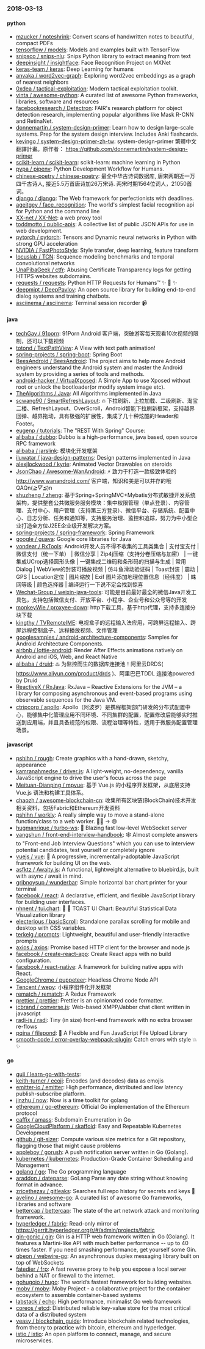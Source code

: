 ### 2018-03-13

#### python
* [mzucker / noteshrink](https://github.com/mzucker/noteshrink): Convert scans of handwritten notes to beautiful, compact PDFs
* [tensorflow / models](https://github.com/tensorflow/models): Models and examples built with TensorFlow
* [snipsco / snips-nlu](https://github.com/snipsco/snips-nlu): Snips Python library to extract meaning from text
* [deepinsight / insightface](https://github.com/deepinsight/insightface): Face Recognition Project on MXNet
* [keras-team / keras](https://github.com/keras-team/keras): Deep Learning for humans
* [anvaka / word2vec-graph](https://github.com/anvaka/word2vec-graph): Exploring word2vec embeddings as a graph of nearest neighbors
* [0xdea / tactical-exploitation](https://github.com/0xdea/tactical-exploitation): Modern tactical exploitation toolkit.
* [vinta / awesome-python](https://github.com/vinta/awesome-python): A curated list of awesome Python frameworks, libraries, software and resources
* [facebookresearch / Detectron](https://github.com/facebookresearch/Detectron): FAIR's research platform for object detection research, implementing popular algorithms like Mask R-CNN and RetinaNet.
* [donnemartin / system-design-primer](https://github.com/donnemartin/system-design-primer): Learn how to design large-scale systems. Prep for the system design interview. Includes Anki flashcards.
* [kevingo / system-design-primer-zh-tw](https://github.com/kevingo/system-design-primer-zh-tw): system-design-primer 繁體中文翻譯計畫。原作者： https://github.com/donnemartin/system-design-primer
* [scikit-learn / scikit-learn](https://github.com/scikit-learn/scikit-learn): scikit-learn: machine learning in Python
* [pypa / pipenv](https://github.com/pypa/pipenv): Python Development Workflow for Humans.
* [chinese-poetry / chinese-poetry](https://github.com/chinese-poetry/chinese-poetry): 最全中华古诗词数据库, 唐宋两朝近一万四千古诗人, 接近5.5万首唐诗加26万宋诗. 两宋时期1564位词人，21050首词。
* [django / django](https://github.com/django/django): The Web framework for perfectionists with deadlines.
* [ageitgey / face_recognition](https://github.com/ageitgey/face_recognition): The world's simplest facial recognition api for Python and the command line
* [XX-net / XX-Net](https://github.com/XX-net/XX-Net): a web proxy tool
* [toddmotto / public-apis](https://github.com/toddmotto/public-apis): A collective list of public JSON APIs for use in web development.
* [pytorch / pytorch](https://github.com/pytorch/pytorch): Tensors and Dynamic neural networks in Python with strong GPU acceleration
* [NVIDIA / FastPhotoStyle](https://github.com/NVIDIA/FastPhotoStyle): Style transfer, deep learning, feature transform
* [locuslab / TCN](https://github.com/locuslab/TCN): Sequence modeling benchmarks and temporal convolutional networks
* [UnaPibaGeek / ctfr](https://github.com/UnaPibaGeek/ctfr): Abusing Certificate Transparency logs for getting HTTPS websites subdomains.
* [requests / requests](https://github.com/requests/requests): Python HTTP Requests for Humans™ ✨ 🍰 ✨
* [deepmipt / DeepPavlov](https://github.com/deepmipt/DeepPavlov): An open source library for building end-to-end dialog systems and training chatbots.
* [asciinema / asciinema](https://github.com/asciinema/asciinema): Terminal session recorder 📹

#### java
* [techGay / 91porn](https://github.com/techGay/91porn): 91Porn Android 客户端，突破游客每天观看10次视频的限制，还可以下载视频
* [totond / TextPathView](https://github.com/totond/TextPathView): A View with text path animation!
* [spring-projects / spring-boot](https://github.com/spring-projects/spring-boot): Spring Boot
* [BeesAndroid / BeesAndroid](https://github.com/BeesAndroid/BeesAndroid): The project aims to help more Android engineers understand the Android system and master the Android system by providing a series of tools and methods.
* [android-hacker / VirtualXposed](https://github.com/android-hacker/VirtualXposed): A Simple App to use Xposed without root or unlock the bootloader(or modify system image etc).
* [TheAlgorithms / Java](https://github.com/TheAlgorithms/Java): All Algorithms implemented in Java
* [scwang90 / SmartRefreshLayout](https://github.com/scwang90/SmartRefreshLayout): 🔥 下拉刷新、上拉加载、二级刷新、淘宝二楼、RefreshLayout、OverScroll，Android智能下拉刷新框架，支持越界回弹、越界拖动，具有极强的扩展性，集成了几十种炫酷的Header和 Footer。
* [eugenp / tutorials](https://github.com/eugenp/tutorials): The "REST With Spring" Course:
* [alibaba / dubbo](https://github.com/alibaba/dubbo): Dubbo is a high-performance, java based, open source RPC framework
* [alibaba / jarslink](https://github.com/alibaba/jarslink): 模块化开发框架
* [iluwatar / java-design-patterns](https://github.com/iluwatar/java-design-patterns): Design patterns implemented in Java
* [alexjlockwood / kyrie](https://github.com/alexjlockwood/kyrie): Animated Vector Drawables on steroids
* [JsonChao / Awesome-WanAndroid](https://github.com/JsonChao/Awesome-WanAndroid): ⚡️ 致力于打造一款极致体验的 http://www.wanandroid.com/ 客户端，知识和美是可以并存的哦QAQn(*≧▽≦*)n
* [shuzheng / zheng](https://github.com/shuzheng/zheng): 基于Spring+SpringMVC+Mybatis分布式敏捷开发系统架构，提供整套公共微服务服务模块：集中权限管理（单点登录）、内容管理、支付中心、用户管理（支持第三方登录）、微信平台、存储系统、配置中心、日志分析、任务和通知等，支持服务治理、监控和追踪，努力为中小型企业打造全方位J2EE企业级开发解决方案。
* [spring-projects / spring-framework](https://github.com/spring-projects/spring-framework): Spring Framework
* [google / guava](https://github.com/google/guava): Google core libraries for Java
* [vondear / RxTools](https://github.com/vondear/RxTools): Android开发人员不得不收集的工具类集合 | 支付宝支付 | 微信支付（统一下单） | 微信分享 | Zip4j压缩（支持分卷压缩与加密） | 一键集成UCrop选择圆形头像 | 一键集成二维码和条形码的扫描与生成 | 常用Dialog | WebView的封装可播放视频 | 仿斗鱼滑动验证码 | Toast封装 | 震动 | GPS | Location定位 | 图片缩放 | Exif 图片添加地理位置信息（经纬度） | 蛛网等级 | 颜色选择器 | 编译运行一下说不定会找到惊喜
* [Wechat-Group / weixin-java-tools](https://github.com/Wechat-Group/weixin-java-tools): 可能是目前最好最全的微信Java开发工具包，支持包括微信支付、开放平台、小程序、企业号和公众号等的开发
* [monkeyWie / proxyee-down](https://github.com/monkeyWie/proxyee-down): http下载工具，基于http代理，支持多连接分块下载
* [kingthy / TVRemoteIME](https://github.com/kingthy/TVRemoteIME): 电视盒子的远程输入法应用，可跨屏远程输入、跨屏远程控制盒子、远程播放视频、文件管理
* [googlesamples / android-architecture-components](https://github.com/googlesamples/android-architecture-components): Samples for Android Architecture Components.
* [airbnb / lottie-android](https://github.com/airbnb/lottie-android): Render After Effects animations natively on Android and iOS, Web, and React Native
* [alibaba / druid](https://github.com/alibaba/druid): ♨️ 为监控而生的数据库连接池！阿里云DRDS( https://www.aliyun.com/product/drds )、阿里巴巴TDDL 连接池powered by Druid
* [ReactiveX / RxJava](https://github.com/ReactiveX/RxJava): RxJava – Reactive Extensions for the JVM – a library for composing asynchronous and event-based programs using observable sequences for the Java VM.
* [ctripcorp / apollo](https://github.com/ctripcorp/apollo): Apollo（阿波罗）是携程框架部门研发的分布式配置中心，能够集中化管理应用不同环境、不同集群的配置，配置修改后能够实时推送到应用端，并且具备规范的权限、流程治理等特性，适用于微服务配置管理场景。

#### javascript
* [pshihn / rough](https://github.com/pshihn/rough): Create graphics with a hand-drawn, sketchy, appearance
* [kamranahmedse / driver.js](https://github.com/kamranahmedse/driver.js): A light-weight, no-dependency, vanilla JavaScript engine to drive the user's focus across the page
* [Meituan-Dianping / mpvue](https://github.com/Meituan-Dianping/mpvue): 基于 Vue.js 的小程序开发框架，从底层支持 Vue.js 语法和构建工具体系。
* [chaozh / awesome-blockchain-cn](https://github.com/chaozh/awesome-blockchain-cn): 收集所有区块链(BlockChain)技术开发相关资料，包括Fabric和Ethereum开发资料
* [pshihn / workly](https://github.com/pshihn/workly): A really simple way to move a stand-alone function/class to a web worker. 🏋️‍♀️ → 😄
* [hugmanrique / turbo-ws](https://github.com/hugmanrique/turbo-ws): 💨 Blazing fast low-level WebSocket server
* [yangshun / front-end-interview-handbook](https://github.com/yangshun/front-end-interview-handbook): 🕸 Almost complete answers to "Front-end Job Interview Questions" which you can use to interview potential candidates, test yourself or completely ignore
* [vuejs / vue](https://github.com/vuejs/vue): 🖖 A progressive, incrementally-adoptable JavaScript framework for building UI on the web.
* [asfktz / Awaity.js](https://github.com/asfktz/Awaity.js): A functional, lightweight alternative to bluebird.js, built with async / await in mind.
* [gribnoysup / wunderbar](https://github.com/gribnoysup/wunderbar): Simple horizontal bar chart printer for your terminal
* [facebook / react](https://github.com/facebook/react): A declarative, efficient, and flexible JavaScript library for building user interfaces.
* [nhnent / tui.chart](https://github.com/nhnent/tui.chart): 🍞 🍯 TOAST UI Chart: Beautiful Statistical Data Visualization library
* [electerious / basicScroll](https://github.com/electerious/basicScroll): Standalone parallax scrolling for mobile and desktop with CSS variables.
* [terkelg / prompts](https://github.com/terkelg/prompts): Lightweight, beautiful and user-friendly interactive prompts
* [axios / axios](https://github.com/axios/axios): Promise based HTTP client for the browser and node.js
* [facebook / create-react-app](https://github.com/facebook/create-react-app): Create React apps with no build configuration.
* [facebook / react-native](https://github.com/facebook/react-native): A framework for building native apps with React.
* [GoogleChrome / puppeteer](https://github.com/GoogleChrome/puppeteer): Headless Chrome Node API
* [Tencent / wepy](https://github.com/Tencent/wepy): 小程序组件化开发框架
* [rematch / rematch](https://github.com/rematch/rematch): A Redux Framework
* [prettier / prettier](https://github.com/prettier/prettier): Prettier is an opinionated code formatter.
* [jcbrand / converse.js](https://github.com/jcbrand/converse.js): Web-based XMPP/Jabber chat client written in javascript
* [radi-js / radi](https://github.com/radi-js/radi): Tiny (in size) front-end framework with no extra browser re-flows
* [pqina / filepond](https://github.com/pqina/filepond): 🌊 A Flexible and Fun JavaScript File Upload Library
* [smooth-code / error-overlay-webpack-plugin](https://github.com/smooth-code/error-overlay-webpack-plugin): Catch errors with style 💥 ✨

#### go
* [quii / learn-go-with-tests](https://github.com/quii/learn-go-with-tests): 
* [keith-turner / ecoji](https://github.com/keith-turner/ecoji): Encodes (and decodes) data as emojis
* [emitter-io / emitter](https://github.com/emitter-io/emitter): High performance, distributed and low latency publish-subscribe platform.
* [jinzhu / now](https://github.com/jinzhu/now): Now is a time toolkit for golang
* [ethereum / go-ethereum](https://github.com/ethereum/go-ethereum): Official Go implementation of the Ethereum protocol
* [caffix / amass](https://github.com/caffix/amass): Subdomain Enumeration in Go
* [GoogleCloudPlatform / skaffold](https://github.com/GoogleCloudPlatform/skaffold): Easy and Repeatable Kubernetes Development
* [github / git-sizer](https://github.com/github/git-sizer): Compute various size metrics for a Git repository, flagging those that might cause problems
* [appleboy / gorush](https://github.com/appleboy/gorush): A push notification server written in Go (Golang).
* [kubernetes / kubernetes](https://github.com/kubernetes/kubernetes): Production-Grade Container Scheduling and Management
* [golang / go](https://github.com/golang/go): The Go programming language
* [araddon / dateparse](https://github.com/araddon/dateparse): GoLang Parse any date string without knowing format in advance.
* [zricethezav / gitleaks](https://github.com/zricethezav/gitleaks): Searches full repo history for secrets and keys 🔑
* [avelino / awesome-go](https://github.com/avelino/awesome-go): A curated list of awesome Go frameworks, libraries and software
* [bettercap / bettercap](https://github.com/bettercap/bettercap): The state of the art network attack and monitoring framework.
* [hyperledger / fabric](https://github.com/hyperledger/fabric): Read-only mirror of https://gerrit.hyperledger.org/r/#/admin/projects/fabric
* [gin-gonic / gin](https://github.com/gin-gonic/gin): Gin is a HTTP web framework written in Go (Golang). It features a Martini-like API with much better performance -- up to 40 times faster. If you need smashing performance, get yourself some Gin.
* [qbeon / webwire-go](https://github.com/qbeon/webwire-go): An asynchronous duplex messaging library built on top of WebSockets
* [fatedier / frp](https://github.com/fatedier/frp): A fast reverse proxy to help you expose a local server behind a NAT or firewall to the internet.
* [gohugoio / hugo](https://github.com/gohugoio/hugo): The world’s fastest framework for building websites.
* [moby / moby](https://github.com/moby/moby): Moby Project - a collaborative project for the container ecosystem to assemble container-based systems
* [labstack / echo](https://github.com/labstack/echo): High performance, minimalist Go web framework
* [coreos / etcd](https://github.com/coreos/etcd): Distributed reliable key-value store for the most critical data of a distributed system
* [yeasy / blockchain_guide](https://github.com/yeasy/blockchain_guide): Introduce blockchain related technologies, from theory to practice with bitcoin, ethereum and hyperledger.
* [istio / istio](https://github.com/istio/istio): An open platform to connect, manage, and secure microservices.
